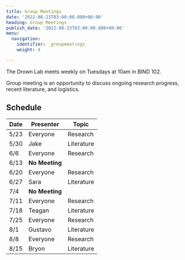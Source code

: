 ```yaml
---
title: Group Meetings
date: '2022-08-23T03:00:00.000+00:00'
heading: Group Meetings
publish_date: '2022-08-23T03:00:00.000+00:00'
menu:
  navigation:
    identifier: _groupmeetings
    weight: 4

---
```


The Drown Lab meets weekly on Tuesdays at 10am in BIND 102.

Group meeting is an opportunity to discuss ongoing research progress, recent literature, and logistics.

## Schedule

| Date | Presenter | Topic |
| --------- | ------------ |------- |
| 5/23 | Everyone | Research |
| 5/30 | Jake | Literature |
| 6/6 | Everyone | Research |
| 6/13 | **No Meeting** |  |
| 6/20 | Everyone | Research |
| 6/27 | Sara | Literature |
| 7/4 | **No Meeting** |  |
| 7/11 | Everyone | Research |
| 7/18 | Teagan | Literature |
| 7/25 | Everyone | Research |
| 8/1 | Gustavo | Literature |
| 8/8 | Everyone | Research |
| 8/15 | Bryon | Literature |
